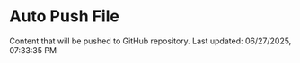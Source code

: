 # Auto Push File

Content that will be pushed to GitHub repository.
Last updated: 06/27/2025, 07:33:35 PM